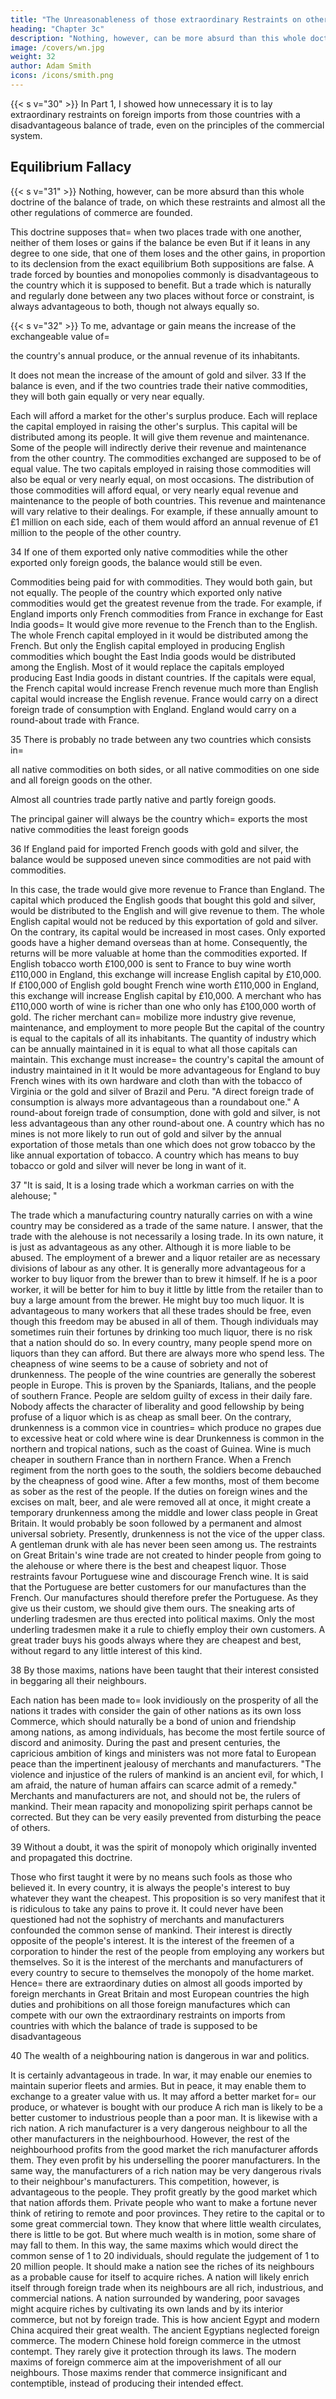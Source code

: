 ```yaml
---
title: "The Unreasonableness of those extraordinary Restraints on other Principles"
heading: "Chapter 3c"
description: "Nothing, however, can be more absurd than this whole doctrine of the balance of trade, on which these restraints and almost all the other regulations of commerce are founded"
image: /covers/wn.jpg
weight: 32
author: Adam Smith
icons: /icons/smith.png
--- 
```




{{< s v="30" >}} In Part 1, I showed how unnecessary it is to lay extraordinary restraints on foreign imports from those countries with a disadvantageous balance of trade, even on the principles of the commercial system.


## Equilibrium Fallacy

{{< s v="31" >}} Nothing, however, can be more absurd than this whole doctrine of the balance of trade, on which these restraints and almost all the other regulations of commerce are founded.

This doctrine supposes that= 
    when two places trade with one another, neither of them loses or gains if the balance be even
    But if it leans in any degree to one side, that one of them loses and the other gains, in proportion to its declension from the exact equilibrium
Both suppositions are false.
    A trade forced by bounties and monopolies commonly is disadvantageous to the country which it is supposed to benefit.
    But a trade which is naturally and regularly done between any two places without force or constraint, is always advantageous to both, though not always equally so.


{{< s v="32" >}} To me, advantage or gain means the increase of the exchangeable value of= 

the country's annual produce, or
the annual revenue of its inhabitants.

It does not mean the increase of the amount of gold and silver.
33 If the balance is even, and if the two countries trade their native commodities, they will both gain equally or very near equally.

Each will afford a market for the other's surplus produce.
Each will replace the capital employed in raising the other's surplus.
    This capital will be distributed among its people.
        It will give them revenue and maintenance.
    Some of the people will indirectly derive their revenue and maintenance from the other country.
The commodities exchanged are supposed to be of equal value.
    The two capitals employed in raising those commodities will also be equal or very nearly equal, on most occasions.
    The distribution of those commodities will afford equal, or very nearly equal revenue and maintenance to the people of both countries.
        This revenue and maintenance will vary relative to their dealings.
            For example, if these annually amount to £1 million on each side, each of them would afford an annual revenue of £1 million to the people of the other country.

34 If one of them exported only native commodities while the other exported only foreign goods, the balance would still be even.

Commodities being paid for with commodities.
They would both gain, but not equally.
    The people of the country which exported only native commodities would get the greatest revenue from the trade.
For example, if England imports only French commodities from France in exchange for East India goods= 
    It would give more revenue to the French than to the English.
    The whole French capital employed in it would be distributed among the French.
    But only the English capital employed in producing English commodities which bought the East India goods would be distributed among the English.
        Most of it would replace the capitals employed producing East India goods in distant countries.
    If the capitals were equal, the French capital would increase French revenue much more than English capital would increase the English revenue.
    France would carry on a direct foreign trade of consumption with England.
        England would carry on a round-about trade with France.

35 There is probably no trade between any two countries which consists in= 

all native commodities on both sides, or
all native commodities on one side and all foreign goods on the other.

Almost all countries trade partly native and partly foreign goods.

The principal gainer will always be the country which= 
    exports the most native commodities
    the least foreign goods

36 If England paid for imported French goods with gold and silver, the balance would be supposed uneven since commodities are not paid with commodities.

In this case, the trade would give more revenue to France than England.
    The capital which produced the English goods that bought this gold and silver, would be distributed to the English and will give revenue to them.
        The whole English capital would not be reduced by this exportation of gold and silver.
        On the contrary, its capital would be increased in most cases.
Only exported goods have a higher demand overseas than at home.
    Consequently, the returns will be more valuable at home than the commodities exported.
If English tobacco worth £100,000 is sent to France to buy wine worth £110,000 in England, this exchange will increase English capital by £10,000.
    If £100,000 of English gold bought French wine worth £110,000 in England, this exchange will increase English capital by £10,000.
A merchant who has £110,000 worth of wine is richer than one who only has £100,000 worth of gold.
    The richer merchant can= 
        mobilize more industry
        give revenue, maintenance, and employment to more people
But the capital of the country is equal to the capitals of all its inhabitants.
    The quantity of industry which can be annually maintained in it is equal to what all those capitals can maintain.
This exchange must increase= 
    the country's capital
    the amount of industry maintained in it
It would be more advantageous for England to buy French wines with its own hardware and cloth than with the tobacco of Virginia or the gold and silver of Brazil and Peru.
"A direct foreign trade of consumption is always more advantageous than a roundabout one."
    A round-about foreign trade of consumption, done with gold and silver, is not less advantageous than any other round-about one.
A country which has no mines is not more likely to run out of gold and silver by the annual exportation of those metals than one which does not grow tobacco by the like annual exportation of tobacco.
    A country which has means to buy tobacco or gold and silver will never be long in want of it.

37 "It is said, It is a losing trade which a workman carries on with the alehouse; "

The trade which a manufacturing country naturally carries on with a wine country may be considered as a trade of the same nature.
    I answer, that the trade with the alehouse is not necessarily a losing trade.
        In its own nature, it is just as advantageous as any other.
        Although it is more liable to be abused.
    The employment of a brewer and a liquor retailer are as necessary divisions of labour as any other.
        It is generally more advantageous for a worker to buy liquor from the brewer than to brew it himself.
            If he is a poor worker, it will be better for him to buy it little by little from the retailer than to buy a large amount from the brewer.
                He might buy too much liquor.
            It is advantageous to many workers that all these trades should be free, even though this freedom may be abused in all of them.
Though individuals may sometimes ruin their fortunes by drinking too much liquor, there is no risk that a nation should do so.
    In every country, many people spend more on liquors than they can afford.
        But there are always more who spend less.
The cheapness of wine seems to be a cause of sobriety and not of drunkenness.
    The people of the wine countries are generally the soberest people in Europe.
        This is proven by the Spaniards, Italians, and the people of southern France.
People are seldom guilty of excess in their daily fare.
    Nobody affects the character of liberality and good fellowship by being profuse of a liquor which is as cheap as small beer.
On the contrary, drunkenness is a common vice in countries= 
    which produce no grapes due to excessive heat or cold
    where wine is dear
Drunkenness is common in the northern and tropical nations, such as the coast of Guinea.
    Wine is much cheaper in southern France than in northern France.
        When a French regiment from the north goes to the south, the soldiers become debauched by the cheapness of good wine.
        After a few months, most of them become as sober as the rest of the people.
If the duties on foreign wines and the excises on malt, beer, and ale were removed all at once, it might create a temporary drunkenness among the middle and lower class people in Great Britain.
    It would probably be soon followed by a permanent and almost universal sobriety.
Presently, drunkenness is not the vice of the upper class.
    A gentleman drunk with ale has never been seen among us.
The restraints on Great Britain's wine trade are not created to hinder people from going to the alehouse or where there is the best and cheapest liquor.
    Those restraints favour Portuguese wine and discourage French wine.
        It is said that the Portuguese are better customers for our manufactures than the French.
            Our manufactures should therefore prefer the Portuguese.
            As they give us their custom, we should give them ours.
The sneaking arts of underling tradesmen are thus erected into political maxims.
    Only the most underling tradesmen make it a rule to chiefly employ their own customers.
    A great trader buys his goods always where they are cheapest and best, without regard to any little interest of this kind.

38
By those maxims, nations have been taught that their interest consisted in beggaring all their neighbours.

Each nation has been made to= 
    look invidiously on the prosperity of all the nations it trades with
    consider the gain of other nations as its own loss
Commerce, which should naturally be a bond of union and friendship among nations, as among individuals, has become the most fertile source of discord and animosity.
    During the past and present centuries, the capricious ambition of kings and ministers was not more fatal to European peace than the impertinent jealousy of merchants and manufacturers.
"The violence and injustice of the rulers of mankind is an ancient evil, for which, I am afraid, the nature of human affairs can scarce admit of a remedy."
    Merchants and manufacturers are not, and should not be, the rulers of mankind.
        Their mean rapacity and monopolizing spirit perhaps cannot be corrected.
        But they can be very easily prevented from disturbing the peace of others.

39
Without a doubt, it was the spirit of monopoly which originally invented and propagated this doctrine.

Those who first taught it were by no means such fools as those who believed it.
In every country, it is always the people's interest to buy whatever they want the cheapest.
    This proposition is so very manifest that it is ridiculous to take any pains to prove it.
    It could never have been questioned had not the sophistry of merchants and manufacturers confounded the common sense of mankind.
        Their interest is directly opposite of the people's interest.
It is the interest of the freemen of a corporation to hinder the rest of the people from employing any workers but themselves.
    So it is the interest of the merchants and manufacturers of every country to secure to themselves the monopoly of the home market.
    Hence= 
        there are extraordinary duties on almost all goods imported by foreign merchants in Great Britain and most European countries
        the high duties and prohibitions on all those foreign manufactures which can compete with our own
        the extraordinary restraints on imports from countries with which the balance of trade is supposed to be disadvantageous

40 The wealth of a neighbouring nation is dangerous in war and politics.

It is certainly advantageous in trade.
In war, it may enable our enemies to maintain superior fleets and armies.
    But in peace, it may enable them to exchange to a greater value with us.
    It may afford a better market for= 
        our produce, or
        whatever is bought with our produce
A rich man is likely to be a better customer to industrious people than a poor man.
    It is likewise with a rich nation.
A rich manufacturer is a very dangerous neighbour to all the other manufacturers in the neighbourhood.
    However, the rest of the neighbourhood profits from the good market the rich manufacturer affords them.
    They even profit by his underselling the poorer manufacturers.
In the same way, the manufacturers of a rich nation may be very dangerous rivals to their neighbour's manufacturers.
    This competition, however, is advantageous to the people.
        They profit greatly by the good market which that nation affords them.
Private people who want to make a fortune never think of retiring to remote and poor provinces.
    They retire to the capital or to some great commercial town.
    They know that where little wealth circulates, there is little to be got.
        But where much wealth is in motion, some share of may fall to them.
In this way, the same maxims which would direct the common sense of 1 to 20 individuals, should regulate the judgement of 1 to 20 million people.
    It should make a nation see the riches of its neighbours as a probable cause for itself to acquire riches.
A nation will likely enrich itself through foreign trade when its neighbours are all rich, industrious, and commercial nations.
    A nation surrounded by wandering, poor savages might acquire riches by cultivating its own lands and by its interior commerce, but not by foreign trade.
    This is how ancient Egypt and modern China acquired their great wealth.
        The ancient Egyptians neglected foreign commerce.
        The modern Chinese hold foreign commerce in the utmost contempt.
            They rarely give it protection through its laws.
The modern maxims of foreign commerce aim at the impoverishment of all our neighbours.
    Those maxims render that commerce insignificant and contemptible, instead of producing their intended effect.

